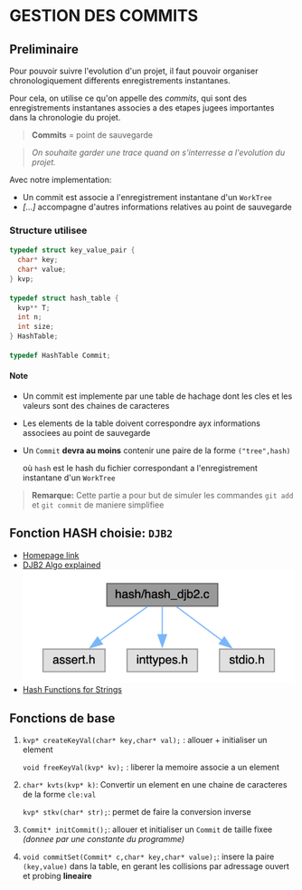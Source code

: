 # GESTION DES COMMITS
## Preliminaire
Pour pouvoir suivre l'evolution d'un projet, il faut pouvoir organiser chronologiquement differents enregistrements instantanes. 

Pour cela, on utilise ce qu'on appelle des *commits*, qui sont des enregistrements instantanes associes a des etapes jugees importantes dans la chronologie du projet.
>**Commits** = point de sauvegarde

>*On souhaite garder une trace quand on s'interresse a l'evolution du projet.*

Avec notre implementation: 
- Un commit est associe a l'enregistrement instantane d'un `WorkTree`
- *[...]* accompagne d'autres informations relatives au point de sauvegarde

### Structure utilisee
```c
typedef struct key_value_pair {
  char* key;
  char* value;
} kvp;

typedef struct hash_table {
  kvp** T;
  int n; 
  int size;
} HashTable;

typedef HashTable Commit;
```
#### Note
- Un commit est implemente par une table de hachage dont les cles et les valeurs sont des chaines de caracteres
- Les elements de la table doivent correspondre ayx informations associees au point de sauvegarde
- Un `Commit` **devra au moins** contenir une paire de la forme `("tree",hash)` 

  où `hash` est le hash du fichier correspondant a l'enregistrement instantane d'un `WorkTree`
> **Remarque:** Cette partie a pour but de simuler les commandes `git add` et `git commit` de maniere simplifiee

## Fonction HASH choisie: `DJB2`
- [Homepage link](http://www.cse.yorku.ca/~oz/hash.html)
- [DJB2 Algo explained](https://thealgorithms.github.io/C/d4/de3/hash__djb2_8c.html#details)
![Dependency graph for hash_djb2.c](sub_img/djb2.png)
- [Hash Functions for Strings](https://youtu.be/jtMwp0FqEcg)

## Fonctions de base
1. `kvp* createKeyVal(char* key,char* val);` : allouer + initialiser un element

    `void freeKeyVal(kvp* kv);` : liberer la memoire associe a un element
2. `char* kvts(kvp* k)`: Convertir un element en une chaine de caracteres de la forme `cle:val`

    `kvp* stkv(char* str);`: permet de faire la conversion inverse
3. `Commit* initCommit();`: allouer et initialiser un `Commit` de taille fixee *(donnee par une constante du programme)*
4. `void commitSet(Commit* c,char* key,char* value);`: insere la paire `(key,value)` dans la table, en gerant les collisions par adressage ouvert et probing **lineaire**